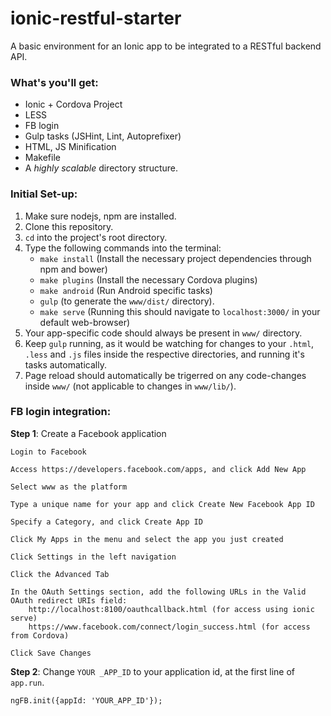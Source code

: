 # ionic-restful-starter
A basic environment for an Ionic app to be integrated to a RESTful backend API.

### What's you'll get:
* Ionic + Cordova Project
* LESS
* FB login
* Gulp tasks (JSHint, Lint, Autoprefixer)
* HTML, JS Minification
* Makefile
* A *highly scalable* directory structure.

### Initial Set-up:
1. Make sure nodejs, npm are installed.
2. Clone this repository.
3. `cd` into the project's root directory.
4. Type the following commands into the terminal:
    * `make install` (Install the necessary project dependencies through npm and bower)
    * `make plugins` (Install the necessary Cordova plugins)
    * `make android` (Run Android specific tasks)
    * `gulp` (to generate the `www/dist/` directory).
    * `make serve` (Running this should navigate to `localhost:3000/` in your default web-browser)
5. Your app-specific code should always be present in `www/` directory.
6. Keep `gulp` running, as it would be watching for changes to your `.html`, `.less` and `.js` files inside the respective directories, and running it's tasks automatically.
7. Page reload should automatically be trigerred on any code-changes inside `www/` (not applicable to changes in `www/lib/`).

### FB login integration:

**Step 1**: Create a Facebook application

    Login to Facebook

    Access https://developers.facebook.com/apps, and click Add New App

    Select www as the platform

    Type a unique name for your app and click Create New Facebook App ID

    Specify a Category, and click Create App ID

    Click My Apps in the menu and select the app you just created

    Click Settings in the left navigation

    Click the Advanced Tab

    In the OAuth Settings section, add the following URLs in the Valid OAuth redirect URIs field:
        http://localhost:8100/oauthcallback.html (for access using ionic serve)
        https://www.facebook.com/connect/login_success.html (for access from Cordova)

    Click Save Changes


**Step 2**: Change `YOUR _APP_ID` to your application id, at the first line of `app.run`.

  `ngFB.init({appId: 'YOUR_APP_ID'});`
  
  
